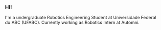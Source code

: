 ### Hi!


I'm a undergraduate Robotics Engineering Student at Universidade Federal do ABC (UFABC). Currently working as Robotics Intern at Automni.

<!-- ![Paulo's GitHub stats](https://github-readme-stats.vercel.app/api?username=PauloRodriguesJr&hide=stars&theme=radical) -->

<!--
**PauloRodriguesJr/PauloRodriguesJr** is a ✨ _special_ ✨ repository because its `README.md` (this file) appears on your GitHub profile.

Here are some ideas to get you started:

- 🔭  ...
- 🌱 I’m currently learning ...
- 👯 I’m looking to collaborate on ...
- 🤔 I’m looking for help with ...
- 💬 Ask me about ...
- 📫 How to reach me: ...
- 😄 Pronouns: ...
- ⚡ Fun fact: ...
-->
